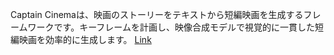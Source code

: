 Captain Cinemaは、映画のストーリーをテキストから短編映画を生成するフレームワークです。キーフレームを計画し、映像合成モデルで視覚的に一貫した短編映画を効率的に生成します。
[Link](http://arxiv.org/abs/2507.18634v1)

